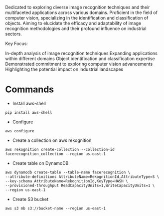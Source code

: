 Dedicated to exploring diverse image recognition techniques and their multifaceted applications across various domains. Proficient in the field of computer vision, specializing in the identification and classification of objects. Aiming to elucidate the efficacy and adaptability of image recognition methodologies and their profound influence on industrial sectors.

Key Focus:

In-depth analysis of image recognition techniques
Expanding applications within different domains
Object identification and classification expertise
Demonstrated commitment to exploring computer vision advancements
Highlighting the potential impact on industrial landscapes


# Commands

- Install aws-shell
```
pip install aws-shell
```

- Configure
```
aws configure
```

- Create a collection on aws rekognition
```
aws rekognition create-collection --collection-id facerecognition_collection --region us-east-1
```

- Create table on DynamoDB
```
aws dynamodb create-table --table-name facerecognition \
--attribute-definitions AttributeName=RekognitionId,AttributeType=S \
--key-schema AttributeName=RekognitionId,KeyType=HASH \
--provisioned-throughput ReadCapacityUnits=1,WriteCapacityUnits=1 \
--region us-east-1
```

- Create S3 bucket
```
aws s3 mb s3://bucket-name --region us-east-1
```
